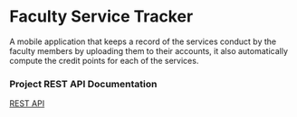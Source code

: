 # Faculty Service Tracker

A mobile application that keeps a record of the services conduct by the faculty members by uploading
them to their accounts, it also automatically compute the credit points for each of the services.

### Project REST API Documentation
[REST API](https://github.com/PaoGon/FST-REST_API)
